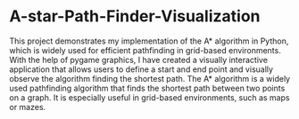 # A-star-Path-Finder-Visualization
This project demonstrates my implementation of the A* algorithm in Python, which is widely used for efficient pathfinding in grid-based environments. With the help of pygame graphics, I have created a visually interactive application that allows users to define a start and end point and visually observe the algorithm finding the shortest path.  The A* algorithm is a widely used pathfinding algorithm that finds the shortest path between two points on a graph. It is especially useful in grid-based environments, such as maps or mazes.

